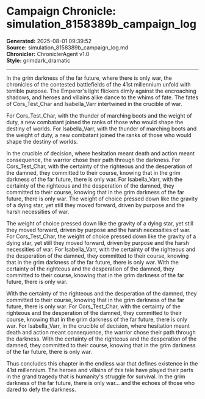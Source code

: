 # Campaign Chronicle: simulation_8158389b_campaign_log

**Generated:** 2025-08-01 09:39:52  
**Source:** simulation_8158389b_campaign_log.md  
**Chronicler:** ChroniclerAgent v1.0  
**Style:** grimdark_dramatic  

---

In the grim darkness of the far future, where there is only war, the chronicles of the contested battlefields of the 41st millennium unfold with terrible purpose. The Emperor's light flickers dimly against the encroaching shadows, and heroes and villains alike dance to the whims of fate. The fates of Cors_Test_Char and Isabella_Varr intertwined in the crucible of war.

For Cors_Test_Char, with the thunder of marching boots and the weight of duty, a new combatant joined the ranks of those who would shape the destiny of worlds. For Isabella_Varr, with the thunder of marching boots and the weight of duty, a new combatant joined the ranks of those who would shape the destiny of worlds. 

In the crucible of decision, where hesitation meant death and action meant consequence, the warrior chose their path through the darkness. For Cors_Test_Char, with the certainty of the righteous and the desperation of the damned, they committed to their course, knowing that in the grim darkness of the far future, there is only war. For Isabella_Varr, with the certainty of the righteous and the desperation of the damned, they committed to their course, knowing that in the grim darkness of the far future, there is only war. The weight of choice pressed down like the gravity of a dying star, yet still they moved forward, driven by purpose and the harsh necessities of war. 

The weight of choice pressed down like the gravity of a dying star, yet still they moved forward, driven by purpose and the harsh necessities of war. For Cors_Test_Char, the weight of choice pressed down like the gravity of a dying star, yet still they moved forward, driven by purpose and the harsh necessities of war. For Isabella_Varr, with the certainty of the righteous and the desperation of the damned, they committed to their course, knowing that in the grim darkness of the far future, there is only war. With the certainty of the righteous and the desperation of the damned, they committed to their course, knowing that in the grim darkness of the far future, there is only war. 

With the certainty of the righteous and the desperation of the damned, they committed to their course, knowing that in the grim darkness of the far future, there is only war. For Cors_Test_Char, with the certainty of the righteous and the desperation of the damned, they committed to their course, knowing that in the grim darkness of the far future, there is only war. For Isabella_Varr, in the crucible of decision, where hesitation meant death and action meant consequence, the warrior chose their path through the darkness. With the certainty of the righteous and the desperation of the damned, they committed to their course, knowing that in the grim darkness of the far future, there is only war.

Thus concludes this chapter in the endless war that defines existence in the 41st millennium. The heroes and villains of this tale have played their parts in the grand tragedy that is humanity's struggle for survival. In the grim darkness of the far future, there is only war... and the echoes of those who dared to defy the darkness.